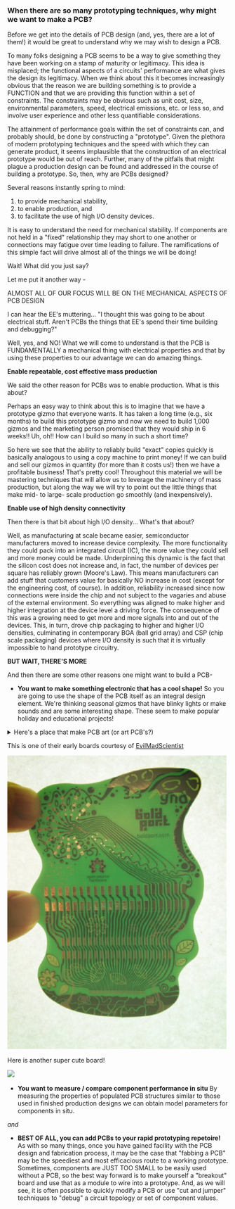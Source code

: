 ### When there are so many prototyping techniques, why might we want to make a PCB?

Before we get into the details of PCB design (and, yes, there are a lot of them!) it
would be great to understand why we may wish to design a PCB.

To many folks designing a PCB seems to be a way to give something they have been working
on a stamp of maturity or legitimacy. This idea is misplaced; the functional aspects of a
circuits' performance are what gives the design its legitimacy. When we think about this 
it becomes increasingly obvious that the reason we are building something is to provide a
FUNCTION and that we are providing this function within a set of constraints. The
constraints may be obvious such as unit cost, size, environmental parameters, speed, 
electrical emissions, etc. or less so, and involve user experience and other less
quantifiable considerations.

The attainment of performance goals within the set of constraints can, and probably
should, be done by constructing a "prototype". Given the plethora of modern prototyping
techniques and the speed with which they can generate product, it seems implausible that
the construction of an electrical prototype would be out of reach. Further, many of the
pitfalls that might plague a production design can be found and addressed in the course
of building a prototype. So, then, why are PCBs designed?

Several reasons instantly spring to mind:
1. to provide mechanical stability,
2. to enable production, and
3. to facilitate the use of high I/O density devices.

It is easy to understand the need for mechanical stability. If components are not held in
a "fixed" relationship they may short to one another or connections may fatigue over time
leading to failure. The ramifications of this simple fact will drive almost all of the
things we will be doing!

Wait! What did you just say?

Let me put it another way -

ALMOST ALL OF OUR FOCUS WILL BE ON THE MECHANICAL ASPECTS OF PCB DESIGN

I can hear the EE's muttering... "I thought this was going to be about electrical stuff.
Aren't PCBs the things that EE's spend their time building and debugging?"

Well, yes, and NO! What we will come to understand is that the PCB is FUNDAMENTALLY a
mechanical thing with electrical properties and that by using these properties to our
advantage we can do amazing things.

**Enable repeatable, cost effective mass production**

We said the other reason for PCBs was to enable production. What is this about?

Perhaps an easy way to think about this is to imagine that we have a prototype gizmo that
everyone wants. It has taken a long time (e.g., six months) to build this prototype gizmo
and now we need to build 1,000 gizmos and the marketing person promised that they would
ship in 6 weeks!! Uh, oh!! How can I build so many in such a short time?

So here we see that the ability to reliably build "exact" copies quickly is basically
analogous to using a copy machine to print money! If we can build and sell our gizmos in
quantity (for more than it costs us!) then we have a profitable business! That's pretty
cool! Throughout this material we will be mastering techniques that will allow us to
leverage the machinery of mass production, but along the way we will try to point out the
little things that make mid- to large- scale production go smoothly (and inexpensively).

**Enable use of high density connectivity**

Then there is that bit about high I/O density... What's that about?

Well, as manufacturing at scale became easier, semiconductor manufacturers moved to increase
device complexity. The more functionality they could pack into an integrated circuit (IC), the
more value they could sell and more money could be made. Underpinning this dynamic is the fact
that the silicon cost does not increase and, in fact, the number of devices per square has reliably
grown (Moore's Law). This means manufacturers can add stuff that customers value for basically NO
increase in cost (except for the engineering cost, of course). In addition, reliability increased
since now connections were inside the chip and not subject to the vagaries and abuse of the external
environment. So everything was aligned to make higher and higher integration at the device level
a driving force. The consequence of this was a growing need to get more and more signals
into and out of the devices. This, in turn, drove chip packaging to higher and higher I/O
densities, culminating in contemporary BGA (ball grid array) and CSP (chip scale packaging)
devices where I/O density is such that it is virtually impossible to hand prototype circuitry.

**BUT WAIT, THERE'S MORE**

And then there are some other reasons one might want to build a PCB-

* __You want to make something electronic that has a cool shape!__
So you are going to use the shape of the PCB itself as an integral design element. We're
thinking seasonal gizmos that have blinky lights or make sounds and are some interesting
shape. These seem to make popular holiday and educational projects!

<details>
  <summary> Here's a place that make PCB art (or art PCB's?)</summary>
  [Boldport](https://boldport.com)
</details>

This is one of their early boards courtesy of [EvilMadScientist](https://www.evilmadscientist.com/2013/pcbmode-make-your-pcb-a-work-of-art/)

<img src="../images/boldport375.jpg" width="500"/>

Here is another super cute board!

<img src="../images/reindeer.gif" width="500"/>


* __You want to measure / compare component performance in situ__
By measuring the properties of populated PCB structures similar to those used in finished
production designs we can obtain model parameters for components in situ.

*and*

* __BEST OF ALL, you can add PCBs to your rapid prototyping repetoire!__
As with so many things, once you have gained facility with the PCB design and fabrication
process, it may be the case that "fabbing a PCB" may be the speediest and most efficacious
route to a working prototype. Sometimes, components are JUST TOO SMALL to be easily used
without a PCB, so the best way forward is to make yourself a "breakout" board and use that
as a module to wire into a prototype. And, as we will see, it is often possible to quickly
modify a PCB or use "cut and jumper" techniques to "debug" a circuit topology or set of
component values.


